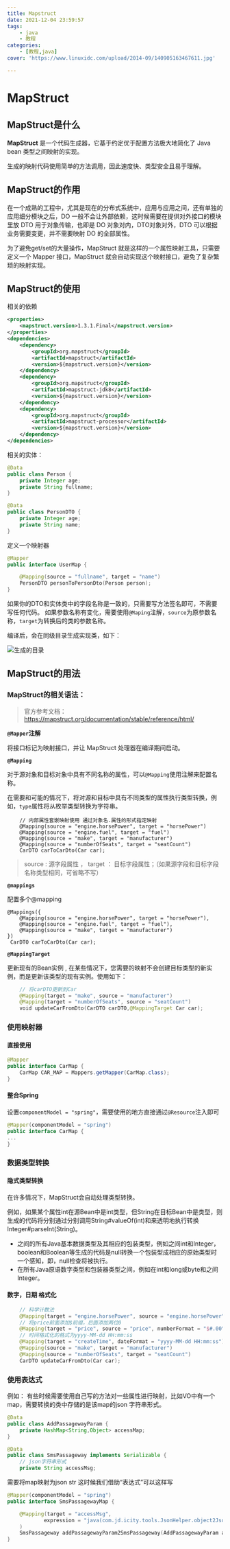 ```yaml
---
title: Mapstruct
date: 2021-12-04 23:59:57
tags:
    - java
    - 教程
categories:
    - [教程,java]
cover: 'https://www.linuxidc.com/upload/2014-09/140905163467611.jpg'

---
```






# MapStruct





## MapStruct是什么



**MapStruct** 是一个代码生成器，它基于约定优于配置方法极大地简化了 Java bean 类型之间映射的实现。

生成的映射代码使用简单的方法调用，因此速度快、类型安全且易于理解。



## MapStruct的作用

在一个成熟的工程中，尤其是现在的分布式系统中，应用与应用之间，还有单独的应用细分模块之后，DO 一般不会让外部依赖，这时候需要在提供对外接口的模块里放 DTO 用于对象传输，也即是 DO 对象对内，DTO对象对外，DTO 可以根据业务需要变更，并不需要映射 DO 的全部属性。

为了避免get/set的大量操作，MapStruct 就是这样的一个属性映射工具，只需要定义一个 Mapper 接口，MapStruct 就会自动实现这个映射接口，避免了复杂繁琐的映射实现。



## MapStruct的使用



相关的依赖

```xml
<properties>
    <mapstruct.version>1.3.1.Final</mapstruct.version>
</properties>
<dependencies>
    <dependency>
        <groupId>org.mapstruct</groupId>
        <artifactId>mapstruct</artifactId>
        <version>${mapstruct.version}</version>
    </dependency>
    <dependency>
        <groupId>org.mapstruct</groupId>
        <artifactId>mapstruct-jdk8</artifactId>
        <version>${mapstruct.version}</version>
    </dependency>
    <dependency>
        <groupId>org.mapstruct</groupId>
        <artifactId>mapstruct-processor</artifactId>
        <version>${mapstruct.version}</version>
    </dependency>
</dependencies>
```



相关的实体：

```java
@Data
public class Person {
    private Integer age;
    private String fullname;
}
```

```java
@Data
public class PersonDTO {
    private Integer age;
    private String name;
}
```



定义一个映射器

```kotlin
@Mapper
public interface UserMap {

    @Mapping(source = "fullname", target = "name")
    PersonDTO personToPersonDto(Person person);
}
```

如果你的DTO和实体类中的字段名称是一致的，只需要写方法签名即可，不需要写任何代码。
如果参数名称有变化，需要使用`@Maping`注解，`source`为原参数名称，`target`为转换后的类的参数名称。

编译后，会在同级目录生成实现类，如下：

![生成的目录](https://upload-images.jianshu.io/upload_images/11774306-215da8684bcd12e5.png?imageMogr2/auto-orient/strip|imageView2/2/w/806/format/webp)



## MapStruct的用法

### MapStruct的相关语法：

> 官方参考文档：https://mapstruct.org/documentation/stable/reference/html/

**`@Mapper`注解**

将接口标记为映射接口，并让 MapStruct 处理器在编译期间启动。

**`@Mapping`**

对于源对象和目标对象中具有不同名称的属性，可以`@Mapping`使用注解来配置名称。

在需要和可能的情况下，将对源和目标中具有不同类型的属性执行类型转换，例如，`type`属性将从枚举类型转换为字符串。

```
    // 内部属性套嵌映射使用 通过对象名.属性的形式指定映射
    @Mapping(source = "engine.horsePower", target = "horsePower") 
    @Mapping(source = "engine.fuel", target = "fuel")
    @Mapping(source = "make", target = "manufacturer")
    @Mapping(source = "numberOfSeats", target = "seatCount")
    CarDTO carToCarDto(Car car);
```

> source : 源字段属性 ， target ： 目标字段属性；（如果源字段和目标字段名称类型相同，可省略不写）



**`@mappings`**

配置多个@mapping

```
@Mappings({
	@Mapping(source = "engine.horsePower", target = "horsePower"),
    @Mapping(source = "engine.fuel", target = "fuel"),
    @Mapping(source = "make", target = "manufacturer")
})
 CarDTO carToCarDto(Car car);
```





**`@MappingTarget`**

更新现有的Bean实例 , 在某些情况下，您需要的映射不会创建目标类型的新实例，而是更新该类型的现有实例。使用如下：

```kotlin
	// 将carDTO更新到Car
	@Mapping(target = "make", source = "manufacturer")
    @Mapping(target = "numberOfSeats", source = "seatCount")
    void updateCarFromDto(CarDTO carDTO,@MappingTarget Car car);
```



### 使用映射器

#### 直接使用

```java
@Mapper
public interface CarMap {
    CarMap CAR_MAP = Mappers.getMapper(CarMap.class);
}
```

#### 整合Spring

设置`componentModel = "spring"`，需要使用的地方直接通过`@Resource`注入即可

```kotlin
@Mapper(componentModel = "spring")
public interface CarMap {
...
}
```



### 数据类型转换

#### 隐式类型转换

在许多情况下，MapStruct会自动处理类型转换。

例如，如果某个属性int在源Bean中是int类型，但String在目标Bean中是类型，则生成的代码将分别通过分别调用String#valueOf(int)和来透明地执行转换Integer#parseInt(String)。

- 之间的所有Java基本数据类型及其相应的包装类型，例如之间int和Integer，boolean和Boolean等生成的代码是null转换一个包装型成相应的原始类型时一个感知，即，null检查将被执行。
- 在所有Java原语数字类型和包装器类型之间，例如在int和long或byte和之间Integer。



#### 数字，日期 格式化

```kotlin
	// 科学计数法
	@Mapping(target = "engine.horsePower", source = "engine.horsePower", numberFormat = "#.##E0")
	// 将price前面添加$前缀，后面添加两位0
    @Mapping(target = "price", source = "price", numberFormat = "$#.00")
	// 时间格式化的格式为yyyy-MM-dd HH:mm:ss
    @Mapping(target = "createTime", dateFormat = "yyyy-MM-dd HH:mm:ss")
    @Mapping(source = "make", target = "manufacturer")
    @Mapping(source = "numberOfSeats", target = "seatCount")
    CarDTO updateCarFromDto(Car car);
```



### 使用表达式

例如： 有些时候需要使用自己写的方法对一些属性进行映射，比如VO中有一个map，需要转换的类中存储的是该map的json 字符串形式。

```java
@Data
public class AddPassagewayParam {
    private HashMap<String,Object> accessMap;
}
```

```java
@Data
public class SmsPassageway implements Serializable {
    // json字符串形式
    private String accessMsg;
```

需要将map映射为json str
这时候我们借助“表达式”可以这样写

```kotlin
@Mapper(componentModel = "spring")
public interface SmsPassagewayMap {

    @Mapping(target = "accessMsg",
            expression = "java(com.jd.icity.tools.JsonHelper.object2Json(addPassagewayParam.getAccessMap()))"
    )
    SmsPassageway addPassagewayParam2SmsPassageway(AddPassagewayParam addPassagewayParam);
}
```

